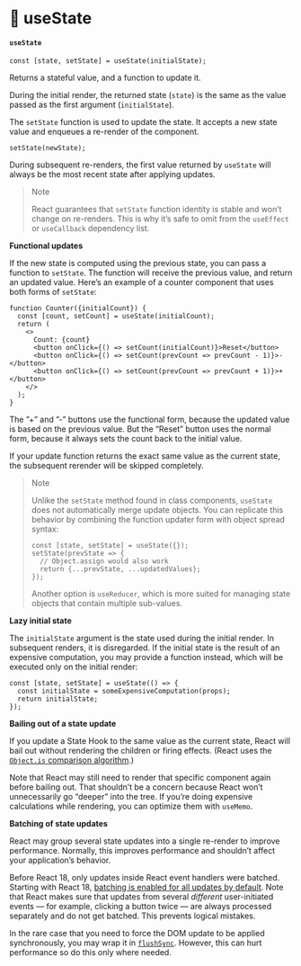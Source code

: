 # 🌵 useState

#### `useState` <a href="#usestate" id="usestate"></a>

```
const [state, setState] = useState(initialState);
```

Returns a stateful value, and a function to update it.

During the initial render, the returned state (`state`) is the same as the value passed as the first argument (`initialState`).

The `setState` function is used to update the state. It accepts a new state value and enqueues a re-render of the component.

```
setState(newState);
```

During subsequent re-renders, the first value returned by `useState` will always be the most recent state after applying updates.

> Note
>
> React guarantees that `setState` function identity is stable and won’t change on re-renders. This is why it’s safe to omit from the `useEffect` or `useCallback` dependency list.

**Functional updates**

If the new state is computed using the previous state, you can pass a function to `setState`. The function will receive the previous value, and return an updated value. Here’s an example of a counter component that uses both forms of `setState`:

```
function Counter({initialCount}) {
  const [count, setCount] = useState(initialCount);
  return (
    <>
      Count: {count}
      <button onClick={() => setCount(initialCount)}>Reset</button>
      <button onClick={() => setCount(prevCount => prevCount - 1)}>-</button>
      <button onClick={() => setCount(prevCount => prevCount + 1)}>+</button>
    </>
  );
}
```

The ”+” and ”-” buttons use the functional form, because the updated value is based on the previous value. But the “Reset” button uses the normal form, because it always sets the count back to the initial value.

If your update function returns the exact same value as the current state, the subsequent rerender will be skipped completely.

> Note
>
> Unlike the `setState` method found in class components, `useState` does not automatically merge update objects. You can replicate this behavior by combining the function updater form with object spread syntax:
>
> ```
> const [state, setState] = useState({});
> setState(prevState => {
>   // Object.assign would also work
>   return {...prevState, ...updatedValues};
> });
> ```
>
> Another option is `useReducer`, which is more suited for managing state objects that contain multiple sub-values.

**Lazy initial state**

The `initialState` argument is the state used during the initial render. In subsequent renders, it is disregarded. If the initial state is the result of an expensive computation, you may provide a function instead, which will be executed only on the initial render:

```
const [state, setState] = useState(() => {
  const initialState = someExpensiveComputation(props);
  return initialState;
});
```

**Bailing out of a state update**

If you update a State Hook to the same value as the current state, React will bail out without rendering the children or firing effects. (React uses the [`Object.is` comparison algorithm](https://developer.mozilla.org/en-US/docs/Web/JavaScript/Reference/Global\_Objects/Object/is#Description).)

Note that React may still need to render that specific component again before bailing out. That shouldn’t be a concern because React won’t unnecessarily go “deeper” into the tree. If you’re doing expensive calculations while rendering, you can optimize them with `useMemo`.

**Batching of state updates**

React may group several state updates into a single re-render to improve performance. Normally, this improves performance and shouldn’t affect your application’s behavior.

Before React 18, only updates inside React event handlers were batched. Starting with React 18, [batching is enabled for all updates by default](https://reactjs.org/blog/2022/03/08/react-18-upgrade-guide.html#automatic-batching). Note that React makes sure that updates from several _different_ user-initiated events — for example, clicking a button twice — are always processed separately and do not get batched. This prevents logical mistakes.

In the rare case that you need to force the DOM update to be applied synchronously, you may wrap it in [`flushSync`](https://devdocs.io/react/react-dom#flushsync). However, this can hurt performance so do this only where needed.
